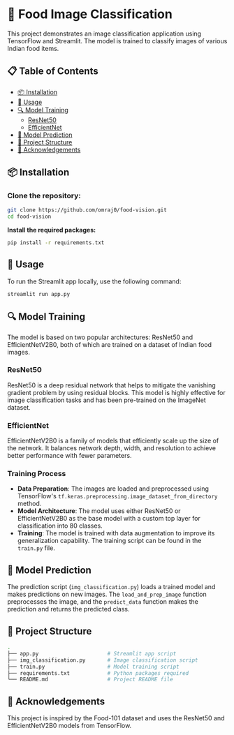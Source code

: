 # 🍲 Food Image Classification

This project demonstrates an image classification application using TensorFlow and Streamlit. The model is trained to classify images of various Indian food items.

## 📋 Table of Contents
- [📦 Installation](#-installation)
- [🚀 Usage](#-usage)
- [🔍 Model Training](#-model-training)
  - [ResNet50](#resnet50)
  - [EfficientNet](#efficientnet)
- [🤖 Model Prediction](#-model-prediction)
- [📁 Project Structure](#-project-structure)
- [🙏 Acknowledgements](#-acknowledgements)

## 📦 Installation
### Clone the repository:
   ```bash
   git clone https://github.com/omraj0/food-vision.git
   cd food-vision
  ```
**Install the required packages:**
```bash
pip install -r requirements.txt
```
## 🚀 Usage
To run the Streamlit app locally, use the following command:
```bash
streamlit run app.py
```
## 🔍 Model Training

The model is based on two popular architectures: ResNet50 and EfficientNetV2B0, both of which are trained on a dataset of Indian food images.

### ResNet50

ResNet50 is a deep residual network that helps to mitigate the vanishing gradient problem by using residual blocks. This model is highly effective for image classification tasks and has been pre-trained on the ImageNet dataset.

### EfficientNet

EfficientNetV2B0 is a family of models that efficiently scale up the size of the network. It balances network depth, width, and resolution to achieve better performance with fewer parameters.

### Training Process

- **Data Preparation**: The images are loaded and preprocessed using TensorFlow's `tf.keras.preprocessing.image_dataset_from_directory` method.
- **Model Architecture**: The model uses either ResNet50 or EfficientNetV2B0 as the base model with a custom top layer for classification into 80 classes.
- **Training**: The model is trained with data augmentation to improve its generalization capability. The training script can be found in the `train.py` file.

## 🤖 Model Prediction

The prediction script (`img_classification.py`) loads a trained model and makes predictions on new images. The `load_and_prep_image` function preprocesses the image, and the `predict_data` function makes the prediction and returns the predicted class.

## 📁 Project Structure

```bash
.
├── app.py                      # Streamlit app script
├── img_classification.py       # Image classification script
├── train.py                    # Model training script
├── requirements.txt            # Python packages required
└── README.md                   # Project README file
```
## 🙏 Acknowledgements
This project is inspired by the Food-101 dataset and uses the ResNet50 and EfficientNetV2B0 models from TensorFlow.
